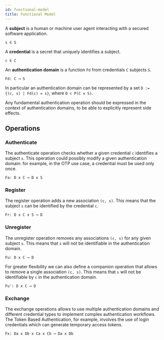 ```yaml
---
id: functional-model
title: Functional Model
---
```


A **subject** is a human or machine user agent interacting with a secured
software application.

```plaintext
s ∈ S
```

A **credential** is a secret that uniquely identifies a subject.

```plaintext
c ∈ C
```

An **authentication domain** is a function `Fd` from credentials `C` subjects
`S`.

```plaintext
Fd: C ⟶ S
```

In particular an authentication domain can be represented by a set
`D := {(c, s) | Fd(c) = s}`, where `D ⊂ P(C x S)`.

Any fundamental authentication operation should be expressed in the context of
authentication domains, to be able to explicitly represent side effects.

## Operations

### Authenticate

The authenticate operation checks whether a given credential `c` identifies a
subject `s`. This operation could possibly modify a given authentication domain:
for example, in the OTP use case, a credential must be used only once.

```plaintext
Fa: D x C ⟶ D x S
```

### Register

The register operation adds a new association `(c, s)`. This means that the
subject `s` can be identified by the credential `c`.

```plaintext
Fr: D x C x S ⟶ D
```

### Unregister

The unregister operation removes any associations `(c, s)` for any given subject
`s`. This means that `s` will not be identifiable in the authentication domain.

```plaintext
Fu: D x C ⟶ D
```

For greater flexibility we can also define a companion operation that allows to
remove a single association `(c, s)`. This means that `s` will not be
identifiable by `c` in the authentication domain.

```plaintext
Fu': D x C ⟶ D
```

### Exchange

The exchange operations allows to use multiple authentication domains and
different credential types to implement complex authentication workflows. The
Token Based Authentication, for example, involves the use of login credentials
which can generate temporary access tokens.

```plaintext
Fx: Da x Db x Ca x Cb ⟶ Da x Db
```
